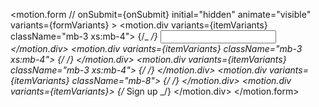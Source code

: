 <motion.form
// onSubmit={onSubmit}
initial="hidden"
animate="visible"
variants={formVariants} >
<motion.div variants={itemVariants} className="mb-3 xs:mb-4">
{/_ <AuthInput
            id="username"
            placeholder="Your name"
            error={errors.username}
            registration={usernameRegistration}
            disabled={isProcessing}
          />_/}
<Input />
</motion.div>
<motion.div variants={itemVariants} className="mb-3 xs:mb-4">
{/_ <AuthInput
            id="email"
            placeholder="E-mail"
            error={errors.email}
            registration={emailRegistration}
            disabled={isProcessing}
          />_/}
</motion.div>
<motion.div variants={itemVariants} className="mb-3 xs:mb-4">
{/_ <AuthInput
            type="password"
            id="password"
            placeholder="Password"
            error={errors.password}
            registration={passwordRegistration}
            disabled={isProcessing}
          /> _/}
</motion.div>
<motion.div variants={itemVariants} className="mb-8">
{/_ <AuthInput
            type="password"
            id="passwordConfirmation"
            placeholder="Repeat your password"
            error={errors.passwordConfirmation}
            registration={passwordConfirmationRegistration}
            disabled={isProcessing}
          /> _/}
</motion.div>
<motion.div variants={itemVariants}>
{/_ <AuthButton
            type="submit"
            color="primary"
            aria-label="sign up"
            disabled={isProcessing}
          >
Sign up
</AuthButton> _/}
</motion.div>
</motion.form>
